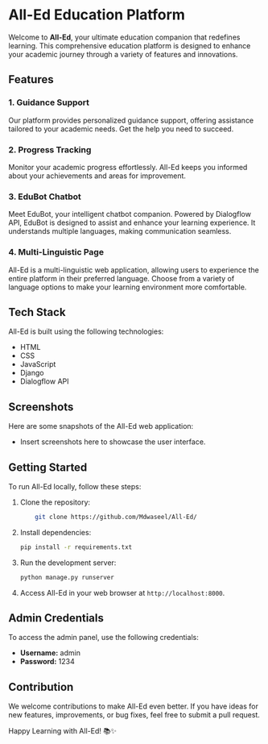 # All-Ed Education Platform

Welcome to **All-Ed**, your ultimate education companion that redefines learning. This comprehensive education platform is designed to enhance your academic journey through a variety of features and innovations.

## Features

### 1. Guidance Support
Our platform provides personalized guidance support, offering assistance tailored to your academic needs. Get the help you need to succeed.

### 2. Progress Tracking
Monitor your academic progress effortlessly. All-Ed keeps you informed about your achievements and areas for improvement.

### 3. EduBot Chatbot
Meet EduBot, your intelligent chatbot companion. Powered by Dialogflow API, EduBot is designed to assist and enhance your learning experience. It understands multiple languages, making communication seamless.

### 4. Multi-Linguistic Page
All-Ed is a multi-linguistic web application, allowing users to experience the entire platform in their preferred language. Choose from a variety of language options to make your learning environment more comfortable.

## Tech Stack

All-Ed is built using the following technologies:

- HTML
- CSS
- JavaScript
- Django
- Dialogflow API

## Screenshots

Here are some snapshots of the All-Ed web application:

- Insert screenshots here to showcase the user interface.

## Getting Started

To run All-Ed locally, follow these steps:

1. Clone the repository:

    ```bash
        git clone https://github.com/Mdwaseel/All-Ed/
    ```

2. Install dependencies:

    ```bash
    pip install -r requirements.txt
    ```

3. Run the development server:

    ```bash
    python manage.py runserver
    ```

4. Access All-Ed in your web browser at `http://localhost:8000`.

## Admin Credentials

To access the admin panel, use the following credentials:

- **Username:** admin
- **Password:** 1234

## Contribution

We welcome contributions to make All-Ed even better. If you have ideas for new features, improvements, or bug fixes, feel free to submit a pull request.

Happy Learning with All-Ed! 📚✨
